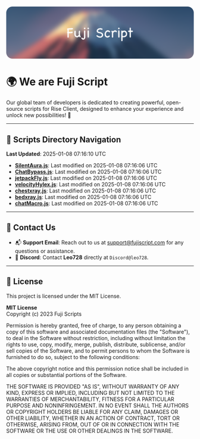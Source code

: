 ![Banner](.github/b.webp)

# 🌍 **We are Fuji Script**

Our global team of developers is dedicated to creating powerful, open-source scripts for Rise Client, designed to enhance your experience and unlock new possibilities! 🌟

---
<!-- SCRIPTS_NAVIGATION_START -->
## 📂 **Scripts Directory Navigation**

**Last Updated**: 2025-01-08 07:16:10 UTC

- **[SilentAura.js](scripts/SilentAura.js)**: Last modified on 2025-01-08 07:16:06 UTC
- **[ChatBypass.js](scripts/ChatBypass.js)**: Last modified on 2025-01-08 07:16:06 UTC
- **[jetpackFly.js](scripts/jetpackFly.js)**: Last modified on 2025-01-08 07:16:06 UTC
- **[velocityHylex.js](scripts/velocityHylex.js)**: Last modified on 2025-01-08 07:16:06 UTC
- **[chestxray.js](scripts/chestxray.js)**: Last modified on 2025-01-08 07:16:06 UTC
- **[bedxray.js](scripts/bedxray.js)**: Last modified on 2025-01-08 07:16:06 UTC
- **[chatMacro.js](scripts/chatMacro.js)**: Last modified on 2025-01-08 07:16:06 UTC

<!-- SCRIPTS_NAVIGATION_END -->

---

## 💬 **Contact Us**  
- 📬 **Support Email**: Reach out to us at [support@fujiscript.com](mailto:support@fujiscript.com) for any questions or assistance.  
- 💬 **Discord**: Contact **Leo728** directly at `Discord@leo728`.

---

## 📜 **License**

This project is licensed under the MIT License.  

**MIT License**  
Copyright (c) 2023 Fuji Scripts  

Permission is hereby granted, free of charge, to any person obtaining a copy of this software and associated documentation files (the "Software"), to deal in the Software without restriction, including without limitation the rights to use, copy, modify, merge, publish, distribute, sublicense, and/or sell copies of the Software, and to permit persons to whom the Software is furnished to do so, subject to the following conditions:  

The above copyright notice and this permission notice shall be included in all copies or substantial portions of the Software.  

THE SOFTWARE IS PROVIDED "AS IS", WITHOUT WARRANTY OF ANY KIND, EXPRESS OR IMPLIED, INCLUDING BUT NOT LIMITED TO THE WARRANTIES OF MERCHANTABILITY, FITNESS FOR A PARTICULAR PURPOSE AND NONINFRINGEMENT. IN NO EVENT SHALL THE AUTHORS OR COPYRIGHT HOLDERS BE LIABLE FOR ANY CLAIM, DAMAGES OR OTHER LIABILITY, WHETHER IN AN ACTION OF CONTRACT, TORT OR OTHERWISE, ARISING FROM, OUT OF OR IN CONNECTION WITH THE SOFTWARE OR THE USE OR OTHER DEALINGS IN THE SOFTWARE.  
